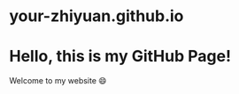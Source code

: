 # your-zhiyuan.github.io
<html>
<head>
  <title>My First GitHub Page</title>
</head>
<body>
  <h1>Hello, this is my GitHub Page!</h1>
  <p>Welcome to my website 😄</p>
</body>
</html>
